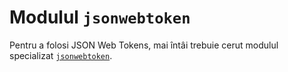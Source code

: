 # Modulul `jsonwebtoken`

Pentru a folosi JSON Web Tokens, mai întâi trebuie cerut modulul specializat [`jsonwebtoken`](https://www.npmjs.com/package/jsonwebtoken).
